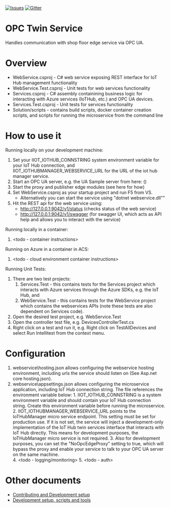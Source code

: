 [![Issues][issues-badge]][issues-url]
[![Gitter][gitter-badge]][gitter-url]

OPC Twin Service
================

Handles communication with shop floor edge service via OPC UA.

Overview
========

* WebService.csproj - C# web service exposing REST interface for IoT Hub
  management functionality
* WebService.Test.csproj - Unit tests for web services functionality
* Services.csproj - C# assembly containining business logic for interacting
  with Azure services (IoTHub, etc.) and OPC UA devices.
* Services.Test.csproj - Unit tests for services functionality
* Solution/scripts - contains build scripts, docker container creation
  scripts, and scripts for running the microservice from the command line

How to use it
=============

Running locally on your development machine:

1. Set your IIOT_IOTHUB_CONNSTRING system environment variable for your
   IoT Hub connection, and IIOT_IOTHUBMANAGER_WEBSERVICE_URL for the URL of the
   iot hub manager service.
2. Start an OPC UA server, e.g. the UA Sample server from here:  (<todo>)
3. Start the proxy and publisher edge modules (see here <todo> for how)
4. Set WebService.csproj as your startup project and run F5 from VS.
    * Alternatively you can start the service using "dotnet webservice.dll""
5. Hit the REST api for the web service using:
	* http://127.0.0.1:9042/v1/status (checks status of the web service)
	* http://127.0.0.1:9042/v1/swagger (for swagger UI, which acts as API help
      and allows you to interact with the service)

Running locally in a container:

1. <todo - container instructions>

Running on Azure in a container in ACS:

1. <todo - cloud environment container instructions>

Running Unit Tests:

1. There are two test projects:
   1. Services.Test - this contains tests for the Services project which
      interacts with Azure services through the Azure SDKs, e.g. the IoT Hub,
	  and
   2. WebService.Test - this contains tests for the WebService project which
      contains the webservices APIs (note these tests are also dependent on
	  Services code).
2. Open the desired test project, e.g. WebService.Test
3. Open the controller test file, e.g. DevicesControllerTest.cs
4. Right click on a test and run it, e.g. Right click on TestAllDevices and
   select Run Intellitest from the context menu.

Configuration
=============

1. webservice\hosting.json allows configuring the webservice hosting environment,
   including urls the service should listen on (See Asp.net core hosting.json).
2. webservice\appsettings.json allows configuring the microservice application, 
   including IoT Hub connection string. 
   The file references the environment variable below:
       1. IIOT_IOTHUB_CONNSTRING is a system environment variable and should contain
          your IoT Hub connection string. Create this environment variable before
          running the microservice.
       2. IIOT_IOTHUBMANAGER_WEBSERVICE_URL points to the IoTHubManager micro service
          endpoint.  This setting must be set for production use. If it is not set, 
          the service will inject a development-only implementation of the IoT Hub 
          twin services interface that interacts with IoT Hub directly.  This means
          for development purposes, the IoTHubManager micro service is not required.
       3. Also for development purposes, you can set the "NoOpcEdgeProxy" setting to 
          true, which will bypass the proxy and enable your service to talk to your 
          OPC UA server on the same machine.  
       4. <todo - logging/monitoring>
       5. <todo - auth>

Other documents
===============

* [Contributing and Development setup](CONTRIBUTING.md)
* [Development setup, scripts and tools](DEVELOPMENT.md)

[issues-badge]: https://img.shields.io/github/issues/azure/iot-opc-twin-service.svg
[issues-url]: https://github.com/Azure/iot-opc-twin-service/issues
[gitter-badge]: https://img.shields.io/gitter/room/azure/iot-solutions.js.svg
[gitter-url]: https://gitter.im/azure/iot-solutions
